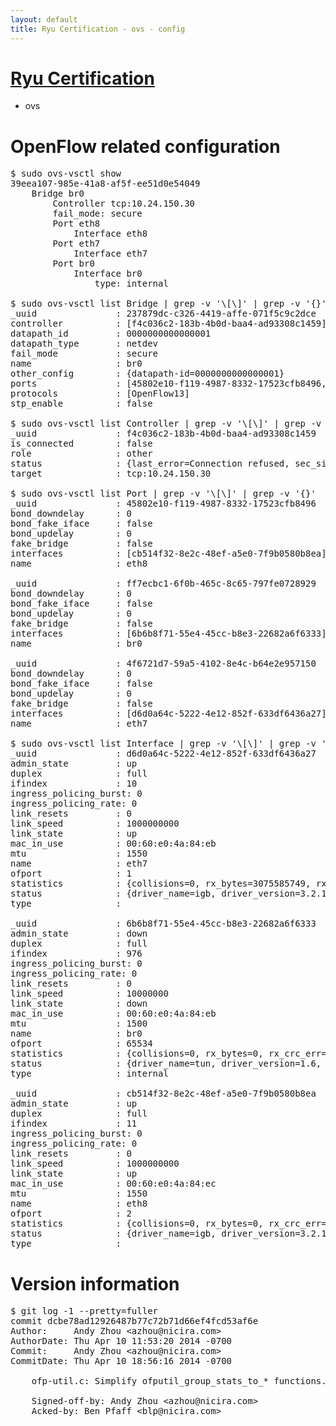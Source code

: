 ```yaml
---
layout: default
title: Ryu Certification - ovs - config
---
```

# [Ryu Certification](http://osrg.github.io/ryu/certification.html)
* ovs 

# OpenFlow related configuration
<pre>
$ sudo ovs-vsctl show
39eea107-985e-41a8-af5f-ee51d0e54049
    Bridge br0
        Controller tcp:10.24.150.30
        fail_mode: secure
        Port eth8
            Interface eth8
        Port eth7
            Interface eth7
        Port br0
            Interface br0
                type: internal

$ sudo ovs-vsctl list Bridge | grep -v '\[\]' | grep -v '{}'
_uuid               : 237879dc-c326-4419-affe-071f5c9c2dce
controller          : [f4c036c2-183b-4b0d-baa4-ad93308c1459]
datapath_id         : 0000000000000001
datapath_type       : netdev
fail_mode           : secure
name                : br0
other_config        : {datapath-id=0000000000000001}
ports               : [45802e10-f119-4987-8332-17523cfb8496, 4f6721d7-59a5-4102-8e4c-b64e2e957150, ff7ecbc1-6f0b-465c-8c65-797fe0728929]
protocols           : [OpenFlow13]
stp_enable          : false

$ sudo ovs-vsctl list Controller | grep -v '\[\]' | grep -v '{}'
_uuid               : f4c036c2-183b-4b0d-baa4-ad93308c1459
is_connected        : false
role                : other
status              : {last_error=Connection refused, sec_since_connect=926, sec_since_disconnect=0, state=BACKOFF}
target              : tcp:10.24.150.30

$ sudo ovs-vsctl list Port | grep -v '\[\]' | grep -v '{}'
_uuid               : 45802e10-f119-4987-8332-17523cfb8496
bond_downdelay      : 0
bond_fake_iface     : false
bond_updelay        : 0
fake_bridge         : false
interfaces          : [cb514f32-8e2c-48ef-a5e0-7f9b0580b8ea]
name                : eth8

_uuid               : ff7ecbc1-6f0b-465c-8c65-797fe0728929
bond_downdelay      : 0
bond_fake_iface     : false
bond_updelay        : 0
fake_bridge         : false
interfaces          : [6b6b8f71-55e4-45cc-b8e3-22682a6f6333]
name                : br0

_uuid               : 4f6721d7-59a5-4102-8e4c-b64e2e957150
bond_downdelay      : 0
bond_fake_iface     : false
bond_updelay        : 0
fake_bridge         : false
interfaces          : [d6d0a64c-5222-4e12-852f-633df6436a27]
name                : eth7

$ sudo ovs-vsctl list Interface | grep -v '\[\]' | grep -v '{}'
_uuid               : d6d0a64c-5222-4e12-852f-633df6436a27
admin_state         : up
duplex              : full
ifindex             : 10
ingress_policing_burst: 0
ingress_policing_rate: 0
link_resets         : 0
link_speed          : 1000000000
link_state          : up
mac_in_use          : 00:60:e0:4a:84:eb
mtu                 : 1550
name                : eth7
ofport              : 1
statistics          : {collisions=0, rx_bytes=3075585749, rx_crc_err=0, rx_dropped=0, rx_errors=0, rx_frame_err=0, rx_over_err=0, rx_packets=72760323, tx_bytes=0, tx_dropped=0, tx_errors=0, tx_packets=0}
status              : {driver_name=igb, driver_version=3.2.10-k, firmware_version=3.10-0}
type                : 

_uuid               : 6b6b8f71-55e4-45cc-b8e3-22682a6f6333
admin_state         : down
duplex              : full
ifindex             : 976
ingress_policing_burst: 0
ingress_policing_rate: 0
link_resets         : 0
link_speed          : 10000000
link_state          : down
mac_in_use          : 00:60:e0:4a:84:eb
mtu                 : 1500
name                : br0
ofport              : 65534
statistics          : {collisions=0, rx_bytes=0, rx_crc_err=0, rx_dropped=0, rx_errors=0, rx_frame_err=0, rx_over_err=0, rx_packets=0, tx_bytes=0, tx_dropped=0, tx_errors=0, tx_packets=0}
status              : {driver_name=tun, driver_version=1.6, firmware_version=N/A}
type                : internal

_uuid               : cb514f32-8e2c-48ef-a5e0-7f9b0580b8ea
admin_state         : up
duplex              : full
ifindex             : 11
ingress_policing_burst: 0
ingress_policing_rate: 0
link_resets         : 0
link_speed          : 1000000000
link_state          : up
mac_in_use          : 00:60:e0:4a:84:ec
mtu                 : 1550
name                : eth8
ofport              : 2
statistics          : {collisions=0, rx_bytes=0, rx_crc_err=0, rx_dropped=0, rx_errors=0, rx_frame_err=0, rx_over_err=0, rx_packets=0, tx_bytes=7356754, tx_dropped=0, tx_errors=0, tx_packets=78418}
status              : {driver_name=igb, driver_version=3.2.10-k, firmware_version=3.10-0}
type                : 
</pre>

# Version information
<pre>
$ git log -1 --pretty=fuller
commit dcbe78ad12926487b77c72b71d66ef4fcd53af6e
Author:     Andy Zhou &lt;azhou@nicira.com&gt;
AuthorDate: Thu Apr 10 11:53:20 2014 -0700
Commit:     Andy Zhou &lt;azhou@nicira.com&gt;
CommitDate: Thu Apr 10 18:56:16 2014 -0700

    ofp-util.c: Simplify ofputil_group_stats_to_* functions.
    
    Signed-off-by: Andy Zhou &lt;azhou@nicira.com&gt;
    Acked-by: Ben Pfaff &lt;blp@nicira.com&gt;
</pre>
